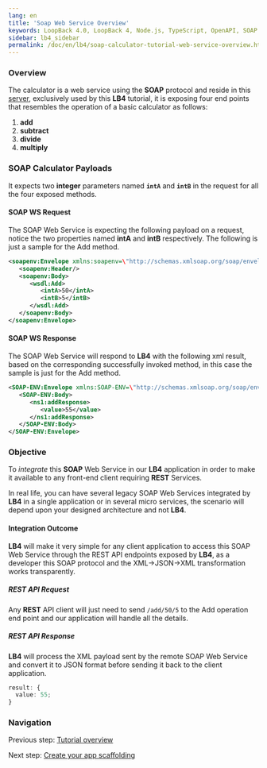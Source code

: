 ```yaml
---
lang: en
title: 'Soap Web Service Overview'
keywords: LoopBack 4.0, LoopBack 4, Node.js, TypeScript, OpenAPI, SOAP
sidebar: lb4_sidebar
permalink: /doc/en/lb4/soap-calculator-tutorial-web-service-overview.html
---
```


### Overview

The calculator is a web service using the **SOAP** protocol and reside in this
[server](https://calculator-webservice.mybluemix.net/calculator?wsdl),
exclusively used by this **LB4** tutorial, it is exposing four end points that
resembles the operation of a basic calculator as follows:

1. **add**
2. **subtract**
3. **divide**
4. **multiply**

### SOAP Calculator Payloads

It expects two **integer** parameters named **`intA`** and **`intB`** in the
request for all the four exposed methods.

#### SOAP WS Request

The SOAP Web Service is expecting the following payload on a request, notice the
two properties named **intA** and **intB** respectively. The following is just a
sample for the Add method.

```xml
<soapenv:Envelope xmlns:soapenv=\"http://schemas.xmlsoap.org/soap/envelope/\" xmlns:wsdl=\"http://wsdl.example.org/\">
   <soapenv:Header/>
   <soapenv:Body>
      <wsdl:Add>
         <intA>50</intA>
         <intB>5</intB>
      </wsdl:Add>
   </soapenv:Body>
</soapenv:Envelope>
```

#### SOAP WS Response

The SOAP Web Service will respond to **LB4** with the following xml result,
based on the corresponding successfully invoked method, in this case the sample
is just for the Add method.

```xml
<SOAP-ENV:Envelope xmlns:SOAP-ENV=\"http://schemas.xmlsoap.org/soap/envelope/\" xmlns:ns1=\"http://wsdl.example.org/\">
   <SOAP-ENV:Body>
      <ns1:addResponse>
         <value>55</value>
      </ns1:addResponse>
   </SOAP-ENV:Body>
</SOAP-ENV:Envelope>
```

### Objective

To _integrate_ this **SOAP** Web Service in our **LB4** application in order to
make it available to any front-end client requiring **REST** Services.

In real life, you can have several legacy SOAP Web Services integrated by
**LB4** in a single application or in several micro services, the scenario will
depend upon your designed architecture and not **LB4**.

#### Integration Outcome

**LB4** will make it very simple for any client application to access this SOAP
Web Service through the REST API endpoints exposed by **LB4**, as a developer
this SOAP protocol and the XML->JSON->XML transformation works transparently.

##### REST API Request

Any **REST** API client will just need to send `/add/50/5` to the Add operation
end point and our application will handle all the details.

##### REST API Response

**LB4** will process the XML payload sent by the remote SOAP Web Service and
convert it to JSON format before sending it back to the client application.

```ts
result: {
  value: 55;
}
```

### Navigation

Previous step:
[Tutorial overview](https://loopback.io/doc/en/lb4/soap-calculator-tutorial.html)

Next step:
[Create your app scaffolding](soap-calculator-tutorial-scaffolding.md)
